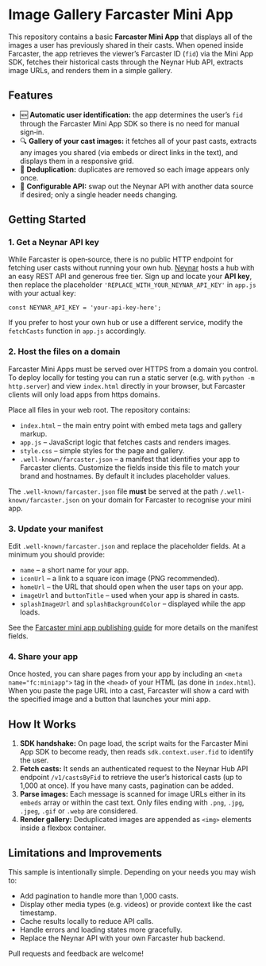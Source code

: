 # Image Gallery Farcaster Mini App

This repository contains a basic **Farcaster Mini App** that displays all of the
images a user has previously shared in their casts. When opened inside
Farcaster, the app retrieves the viewer’s Farcaster ID (`fid`) via the Mini App
SDK, fetches their historical casts through the Neynar Hub API, extracts
image URLs, and renders them in a simple gallery.

## Features

- 🆕 **Automatic user identification:** the app determines the user’s `fid`
  through the Farcaster Mini App SDK so there is no need for manual sign‑in.
- 🔍 **Gallery of your cast images:** it fetches all of your past casts,
  extracts any images you shared (via embeds or direct links in the text), and
  displays them in a responsive grid.
- 🔁 **Deduplication:** duplicates are removed so each image appears only once.
- 🔧 **Configurable API:** swap out the Neynar API with another data source if
  desired; only a single header needs changing.

## Getting Started

### 1. Get a Neynar API key

While Farcaster is open‑source, there is no public HTTP endpoint for fetching
user casts without running your own hub. [Neynar](https://neynar.com/) hosts a
hub with an easy REST API and generous free tier. Sign up and locate your
**API key**, then replace the placeholder `'REPLACE_WITH_YOUR_NEYNAR_API_KEY'`
in `app.js` with your actual key:

```
const NEYNAR_API_KEY = 'your-api-key-here';
```

If you prefer to host your own hub or use a different service, modify the
`fetchCasts` function in `app.js` accordingly.

### 2. Host the files on a domain

Farcaster Mini Apps must be served over HTTPS from a domain you control. To
deploy locally for testing you can run a static server (e.g. with `python -m
http.server`) and view `index.html` directly in your browser, but Farcaster
clients will only load apps from https domains.

Place all files in your web root. The repository contains:

- `index.html` – the main entry point with embed meta tags and gallery markup.
- `app.js` – JavaScript logic that fetches casts and renders images.
- `style.css` – simple styles for the page and gallery.
- `.well-known/farcaster.json` – a manifest that identifies your app to
  Farcaster clients. Customize the fields inside this file to match your
  brand and hostnames. By default it includes placeholder values.

The `.well-known/farcaster.json` file **must** be served at the path
`/.well-known/farcaster.json` on your domain for Farcaster to recognise your
mini app.

### 3. Update your manifest

Edit `.well-known/farcaster.json` and replace the placeholder fields. At a
minimum you should provide:

- `name` – a short name for your app.
- `iconUrl` – a link to a square icon image (PNG recommended).
- `homeUrl` – the URL that should open when the user taps on your app.
- `imageUrl` and `buttonTitle` – used when your app is shared in casts.
- `splashImageUrl` and `splashBackgroundColor` – displayed while the app
  loads.

See the [Farcaster mini app publishing guide](https://miniapps.farcaster.xyz/docs/guides/publishing)
for more details on the manifest fields.

### 4. Share your app

Once hosted, you can share pages from your app by including an
`<meta name="fc:miniapp">` tag in the `<head>` of your HTML (as done in
`index.html`). When you paste the page URL into a cast, Farcaster will show a
card with the specified image and a button that launches your mini app.

## How It Works

1. **SDK handshake:** On page load, the script waits for the Farcaster Mini App
   SDK to become ready, then reads `sdk.context.user.fid` to identify the user.
2. **Fetch casts:** It sends an authenticated request to the Neynar Hub API
   endpoint `/v1/castsByFid` to retrieve the user’s historical casts (up to
   1,000 at once). If you have many casts, pagination can be added.
3. **Parse images:** Each message is scanned for image URLs either in its
   `embeds` array or within the cast text. Only files ending with
   `.png`, `.jpg`, `.jpeg`, `.gif` or `.webp` are considered.
4. **Render gallery:** Deduplicated images are appended as `<img>` elements
   inside a flexbox container.

## Limitations and Improvements

This sample is intentionally simple. Depending on your needs you may wish to:

- Add pagination to handle more than 1,000 casts.
- Display other media types (e.g. videos) or provide context like the cast
  timestamp.
- Cache results locally to reduce API calls.
- Handle errors and loading states more gracefully.
- Replace the Neynar API with your own Farcaster hub backend.

Pull requests and feedback are welcome!
